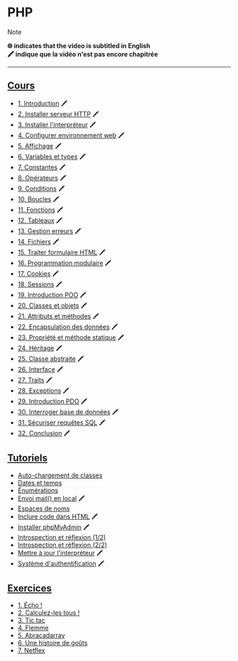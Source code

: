 # PHP

> [!NOTE]
> **🌐 indicates that the video is subtitled in English**<br>
> **🖍 indique que la vidéo n'est pas encore chapitrée**

---

## [Cours](https://www.youtube.com/playlist?list=PLrSOXFDHBtfFuZttC17M-jNpKnzUL5Adc)

+ [1. Introduction](https://www.youtube.com/watch?v=7lMXMLeawug) 🖍
+ [2. Installer serveur HTTP](https://www.youtube.com/watch?v=79XwZrJdzho) 🖍
+ [3. Installer l'interpréteur](https://www.youtube.com/watch?v=0vS3fOkAbPs) 🖍
+ [4. Configurer environnement web](https://www.youtube.com/watch?v=rSd7NZfhjZg) 🖍
+ [5. Affichage](https://www.youtube.com/watch?v=CHcg88F21us) 🖍
+ [6. Variables et types](https://www.youtube.com/watch?v=PRXy1yA6O7w) 🖍
+ [7. Constantes](https://www.youtube.com/watch?v=k1j01vaRHgo) 🖍
+ [8. Opérateurs](https://www.youtube.com/watch?v=FeLf4G800ks) 🖍
+ [9. Conditions](https://www.youtube.com/watch?v=m2LT_aPPuvk) 🖍
+ [10. Boucles](https://www.youtube.com/watch?v=jfkq2iXGWcY) 🖍
+ [11. Fonctions](https://www.youtube.com/watch?v=YCIMh2dH8AI) 🖍
+ [12. Tableaux](https://www.youtube.com/watch?v=vZs202lVwJQ) 🖍
+ [13. Gestion erreurs](https://www.youtube.com/watch?v=AP1nR-5QZss) 🖍
+ [14. Fichiers](https://www.youtube.com/watch?v=06FZz73qelU) 🖍
+ [15. Traiter formulaire HTML](https://www.youtube.com/watch?v=RWL0mUiPiI4) 🖍
+ [16. Programmation modulaire](https://www.youtube.com/watch?v=_dHqDXKvAlw) 🖍
+ [17. Cookies](https://www.youtube.com/watch?v=yED9q_chp8c) 🖍
+ [18. Sessions](https://www.youtube.com/watch?v=UgJ21BAt-y0) 🖍
+ [19. Introduction POO](https://www.youtube.com/watch?v=iD2JOTVbOjc) 🖍
+ [20. Classes et objets](https://www.youtube.com/watch?v=xUT49vXBcuc) 🖍
+ [21. Attributs et méthodes](https://www.youtube.com/watch?v=YCeS-4Z_wSk) 🖍
+ [22. Encapsulation des données](https://www.youtube.com/watch?v=vrGedfJXUNo) 🖍
+ [23. Propriété et méthode statique](https://www.youtube.com/watch?v=Wd4FDAR9nHg) 🖍
+ [24. Héritage](https://www.youtube.com/watch?v=BqO7U0ed-pA) 🖍
+ [25. Classe abstraite](https://www.youtube.com/watch?v=Wh0aRwvZigc) 🖍
+ [26. Interface](https://www.youtube.com/watch?v=3APJu3DjbHQ) 🖍
+ [27. Traits](https://www.youtube.com/watch?v=ZIqKnK37y9A) 🖍
+ [28. Exceptions](https://www.youtube.com/watch?v=ePFxa2VcCoE) 🖍
+ [29. Introduction PDO](https://www.youtube.com/watch?v=ZXekAnqLwe0) 🖍
+ [30. Interroger base de données](https://www.youtube.com/watch?v=W1g01wKWVv4) 🖍
+ [31. Sécuriser requêtes SQL](https://www.youtube.com/watch?v=Vr6wfvlXPkw) 🖍
+ [32. Conclusion](https://www.youtube.com/watch?v=U0N78jTc0Ss) 🖍

## [Tutoriels](https://www.youtube.com/playlist?list=PLrSOXFDHBtfEgg_cDMFLWj3hmdG9_2MR2)

+ [Auto-chargement de classes](https://www.youtube.com/watch?v=27f-oNDCz7E)
+ [Dates et temps](https://www.youtube.com/watch?v=DsxEDTF66TY)
+ [Énumérations](https://www.youtube.com/watch?v=_DqoawWIN8w)
+ [Envoi mail() en local](https://www.youtube.com/watch?v=Fywr8gIVdLY) 🖍
+ [Espaces de noms](https://www.youtube.com/watch?v=K1Q4ZkJUfEg)
+ [Inclure code dans HTML](https://www.youtube.com/watch?v=n6nid7YgvxI) 🖍
+ [Installer phpMyAdmin](https://www.youtube.com/watch?v=S0mR_Gl7Rg4) 🖍
+ [Introspection et réflexion (1/2)](https://www.youtube.com/watch?v=DWLynPX8yiM)
+ [Introspection et réflexion (2/2)](https://www.youtube.com/watch?v=ShCuryJFUPs)
+ [Mettre à jour l'interpréteur](https://www.youtube.com/watch?v=wPFqy_QvWjs) 🖍
+ [Système d'authentification](https://www.youtube.com/watch?v=u5HqEgBxtss) 🖍

## [Exercices](https://www.youtube.com/playlist?list=PLrSOXFDHBtfGrcaFuQwVlcxUItjgl1cbj)

+ [1. Écho !](https://www.youtube.com/watch?v=nDYD1MCKlGU)
+ [2. Calculez-les tous !](https://www.youtube.com/watch?v=6-LnnMlxRto)
+ [3. Tic tac](https://www.youtube.com/watch?v=8zL7vZThq94)
+ [4. Flemme](https://www.youtube.com/watch?v=ICpiB-YVuK8)
+ [5. Abracadarray](https://www.youtube.com/watch?v=195dwnpoZYU)
+ [6. Une histoire de goûts](https://www.youtube.com/watch?v=SUi2dvr68qI)
+ [7. Netflex](https://www.youtube.com/watch?v=Wj8Fdyn61oM)
